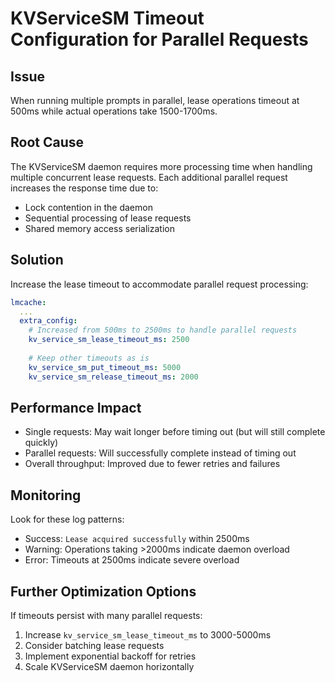 # KVServiceSM Timeout Configuration for Parallel Requests

## Issue
When running multiple prompts in parallel, lease operations timeout at 500ms while actual operations take 1500-1700ms.

## Root Cause
The KVServiceSM daemon requires more processing time when handling multiple concurrent lease requests. Each additional parallel request increases the response time due to:
- Lock contention in the daemon
- Sequential processing of lease requests
- Shared memory access serialization

## Solution
Increase the lease timeout to accommodate parallel request processing:

```yaml
lmcache:
  ...
  extra_config:
    # Increased from 500ms to 2500ms to handle parallel requests
    kv_service_sm_lease_timeout_ms: 2500
    
    # Keep other timeouts as is
    kv_service_sm_put_timeout_ms: 5000
    kv_service_sm_release_timeout_ms: 2000
```

## Performance Impact
- Single requests: May wait longer before timing out (but will still complete quickly)
- Parallel requests: Will successfully complete instead of timing out
- Overall throughput: Improved due to fewer retries and failures

## Monitoring
Look for these log patterns:
- Success: `Lease acquired successfully` within 2500ms
- Warning: Operations taking >2000ms indicate daemon overload
- Error: Timeouts at 2500ms indicate severe overload

## Further Optimization Options
If timeouts persist with many parallel requests:
1. Increase `kv_service_sm_lease_timeout_ms` to 3000-5000ms
2. Consider batching lease requests
3. Implement exponential backoff for retries
4. Scale KVServiceSM daemon horizontally
